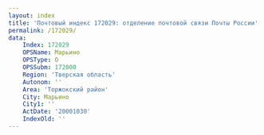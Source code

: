 ```yaml
---
layout: index
title: 'Почтовый индекс 172029: отделение почтовой связи Почты России'
permalink: /172029/
data:
    Index: 172029
    OPSName: Марьино
    OPSType: О
    OPSSubm: 172000
    Region: 'Тверская область'
    Autonom: ''
    Area: 'Торжокский район'
    City: Марьино
    City1: ''
    ActDate: '20001030'
    IndexOld: ''
---
```

